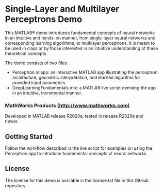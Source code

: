 # Single-Layer and Multilayer Perceptrons Demo
This MATLAB® demo introduces fundamental concepts of neural networks in an intuitive and hands-on manner, from single-layer neural networks and corresponding learning algorithms, to multilayer perceptrons. It is meant to be used in class or by those interested in an intuitive understanding of these theoretical concepts.

The demo consists of two files:
- Perceptron.mlapp: an interactive MATLAB app illustrating the perceptron architecture, geometric interpretation, and learned algorithm for provided input parameters.
- DeepLearningFundamentals.mlx: a MATLAB live script demoing the app in an intuitive, incremental manner.

### MathWorks Products (http://www.mathworks.com)
Developed in MATLAB release R2020a, tested in release R2020a and newer.

## Getting Started 
Follow the workflow described in the live script for examples on using the Perceptron app to introduce fundamental concepts of neural networks.

## License
The license for this demo is available in the license.txt file in this GitHub repository.
